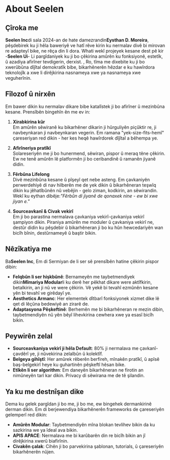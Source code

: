 # About Seelen

## Çîroka me

**Seelen Inc**di sala 2024-an de hate damezrandin**Eysthan D. Moreira**, pêşdebirek ku ji hêla baweriyê ve hatî rêve kirin ku nermalav divê bi mirovan re adapteyî bike, ne rêça din li dora. Whati wekî projeyek kesane dest pê kir -**Seelen Ui**- Li pargîdaniyek ku ji bo çêkirina amûrên ku fonksiyonê, estetîk, û azadiya afirîner tevdigerin, derxist. , Ro, tîma me dixebite ku ji bo xwerûbûna dîjîtal demokratîk bibe, bikarhênerên hêzdar e ku hawîrdora teknolojîk a xwe li dirêjkirina nasnameya xwe ya nasnameya xwe veguherînin.

## Fîlozof û nirxên

Em bawer dikin ku nermalav dikare bibe katalîstek ji bo afirîner û mezinbûna kesane. Prensîbên bingehîn ên me ev in:

1. **Xirabkirina kûr**\
   Em amûrên sêwiranê ku bikarhêner dikarin ji hûrguliyên piçûktir re, ji navbeynkaran ji navbeynkaran vegerin. Em ramana "yek-size-fits-hemî" çareseriyan red dikin - her kes heqê hawîrdorek dîjîtal a bêhempa ye.

2. **Afirîneriya pratîkî**\
   Solareseriyên me ji bo hunermend, sêwiran, pispor û meraq têne çêkirin. Ew ne tenê amûrên lê platformên ji bo ceribandinê û ramanên jiyanê didin.

3. **Fêrbûna Lifelong**\
   Divê mezinbûna kesane û pîşeyî qet nebe asteng. Em çavkaniyên perwerdehiyê di nav hilberên me de yek dikin û bikarhêneran teşwîq dikin ku jêhatîbûnên nû vebêjin - gelo ziman, kodkirin, an sêwirandin. Wekî ku eythan dibêje:*"Fêrbûn di jiyanê de qonaxek nine - ew bi xwe jiyan e."*

4. **Sourceavkanî & Civak vekirî**\
   Em ji bo parastina nermalava çavkaniya vekirî-çavkaniya vekirî şampiyon dikin. Piraniya amûrên me moduler û çavkaniya vekirî ne, destûr didin ku pêşdebir û bikarhêneran ji bo ku hûn hewcedariyên wan bicîh bînin, destûrnameyê û baştir bikin.

## Nêzîkatiya me

Ba**Seelen Inc**, Em di Sermiyan de li ser sê prensîbên hatine çêkirin pispor dibin:

* **Felqbûn li ser hişkbûnê**: Bernameyên me taybetmendiyek dikin**Mîmariya Modular**li ku derê her pêkhat dikare were aktîfkirin, betalkirin, an ji nû ve were çêkirin. Vê yekê bi tevahî ezmûnên kesane yên bi tevahî ve girêdayî ye.
* **Aesthetics Armanc**: Her elementek dîtbarî fonksiyonek xizmet dike lê qet di lêçûna bedewiyê an zirarê de.
* **Adaptasyona Pêşkeftinê**: Berhemên me bi bikarhêneran re mezin dibin, taybetmendiyên nû yên bêyî lihevkirina cewhera xwe ya esasî bicîh bikin.

## Peywirên zelal

* **Sourceavkaniya vekirî ji hêla Default**: 80% ji nermalava me çavkanî-çavdêrî ye, ji nûvekirina zelalbûn û kolektîf.
* **Belgeya gihîştî**: Her amûrek rêberên berfireh, mînakên pratîkî, û apîsê baş-belgekirî heye ku guhartinên pêşkeftî hêsan bike.
* **Etîkên li ser algorithm**: Em daneyên bikarhêneran ne firotin an nimûneyên tarî kar dikin. Privacy di sêwirana me de tê şilandin.

## Ya ku me destnîşan dike

Dema ku gelek pargîdan ji bo me, ji bo me, ew bingehek dermankirinê derman dikin. Em di berjewendiya bikarhênerên frameworks de çareseriyên gelemperî red dikin:

* **Amûrên Modular**: Taybetmendiyên mîna blokan tevlihev bikin da ku sazkirina we ya îdeal ava bikin.
* **APIS APACE**: Nermalava me bi karûbarên din re bicîh bikin an jî dirêjkirina xwerû biafirînin.
* **Civakên çalak**: Cihên ji bo parvekirina şablonan, tutorials, û çareseriyên bikarhênerên nûjen.
